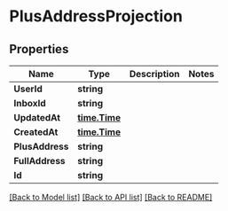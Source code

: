 # PlusAddressProjection

## Properties

Name | Type | Description | Notes
------------ | ------------- | ------------- | -------------
**UserId** | **string** |  | 
**InboxId** | **string** |  | 
**UpdatedAt** | [**time.Time**](time.Time) |  | 
**CreatedAt** | [**time.Time**](time.Time) |  | 
**PlusAddress** | **string** |  | 
**FullAddress** | **string** |  | 
**Id** | **string** |  | 

[[Back to Model list]](../README#documentation-for-models) [[Back to API list]](../README#documentation-for-api-endpoints) [[Back to README]](../README)


